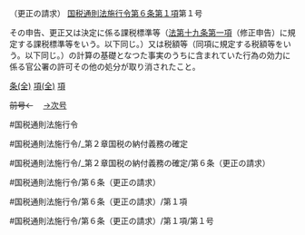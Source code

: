 （更正の請求）
[国税通則法施行令第６条第１項](国税通則法施行＿令＿第６条第１項)第１号

その申告、更正又は決定に係る課税標準等（[法第十九条第一項](国税通則法＿＿＿＿＿第１９条第１項)（修正申告）に規定する課税標準等をいう。以下同じ。）又は税額等（同項に規定する税額等をいう。以下同じ。）の計算の基礎となつた事実のうちに含まれていた行為の効力に係る官公署の許可その他の処分が取り消されたこと。

[条(全)](国税通則法施行＿令＿第６条_.md)    [項(全)](国税通則法施行＿令＿第６条第１項_.md)    [項](国税通則法施行＿令＿第６条第１項.md)

~~前号←~~　  [→次号](国税通則法施行＿令＿第６条第１項第２号.md)

#国税通則法施行令

#国税通則法施行令/_第２章国税の納付義務の確定

#国税通則法施行令/_第２章国税の納付義務の確定/第６条（更正の請求）

#国税通則法施行令/第６条（更正の請求）

#国税通則法施行令/第６条（更正の請求）/第１項

#国税通則法施行令/第６条（更正の請求）/第１項/第１号

